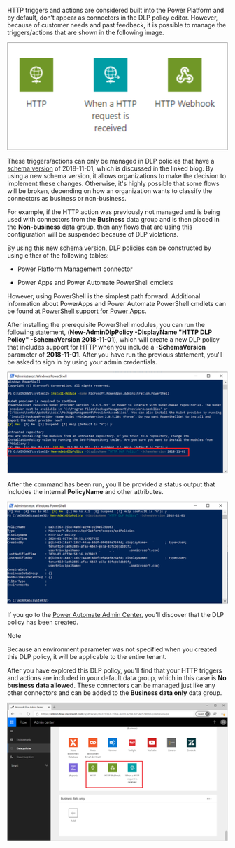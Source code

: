 HTTP triggers and actions are considered built into the Power Platform and by default, don’t appear as connectors in the DLP policy editor. However, because of customer needs and past feedback, it is possible to manage the triggers/actions that are shown in the following image.

![Screenshot of H T T P, When a H T T P request is received, and H T T P Webhook.](../media/4-http.png)

These triggers/actions can only be managed in DLP policies that have a [schema version](https://flow.microsoft.com/blog/introducing-http-and-custom-connector-support-for-data-loss-prevention-policies//?azure-portal=true) of 2018-11-01, which is discussed in the linked blog. By using a new schema version, it allows organizations to make the decision to implement these changes. Otherwise, it's highly possible that some flows will be broken, depending on how an organization wants to classify the connectors as business or non-business.

For example, if the HTTP action was previously not managed and is being used with connectors from the **Business** data group and is then placed in
the **Non-business** data group, then any flows that are using this configuration will be suspended because of DLP violations.

By using this new schema version, DLP policies can be constructed by using either of the following tables:

- Power Platform Management connector

- Power Apps and Power Automate PowerShell cmdlets

However, using PowerShell is the simplest path forward. Additional information about PowerApps and Power Automate PowerShell cmdlets can be found at [PowerShell support for Power Apps](/power-platform/admin/powerapps-powershell/?azure-portal=true).

After installing the prerequisite PowerShell modules, you can run the following statement, (**New-AdminDlpPolicy -DisplayName "HTTP DLP Policy" -SchemaVersion 2018-11-01**), which will create a new DLP policy that includes support for HTTP when you include a **-SchemaVersion** parameter of **2018-11-01**. After you have run the previous statement, you'll be asked to sign in by using your admin credentials.

![Screenshot of PowerShell H T T P D L P policy.](../media/5-http-dlp.png)

After the command has been run, you'll be provided a status output that includes the internal **PolicyName** and other attributes.

![Screenshot of PowerShell results showing PolicyName, Type, DisplayName, CreatedTime, CreatedBy, and other attributes.](../media/6-ps-results.png)

If you go to the [Power Automate Admin Center](https://admin.flow.microsoft.com/apiPolicies/?azure-portal=true), you'll discover that the DLP policy has been created.

> [!NOTE]
> Because an environment parameter was not specified when you
created this DLP policy, it will be applicable to the entire tenant.

After you have explored this DLP policy, you'll find that your HTTP triggers and actions are included in your default data group, which in this case is **No business data allowed**. These connectors can be
managed just like any other connectors and can be added to the **Business data only** data group.

![Screenshot of Power Automate Admin Center Data policies page with H T T P options highlighted.](../media/7-http-dlp.png)
